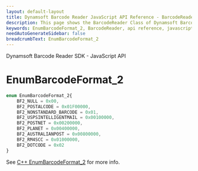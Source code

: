 ```yaml
---
layout: default-layout
title: Dynamsoft Barcode Reader JavaScript API Reference - BarcodeReader
description: This page shows the BarcodeReader Class of Dynamsoft Barcode Reader JavaScript SDK.
keywords: EnumBarcodeFormat_2, BarcodeReader, api reference, javascript, js
needAutoGenerateSidebar: false
breadcrumbText: EnumBarcodeFormat_2
---
```


Dynamsoft Barcode Reader SDK - JavaScript API
# EnumBarcodeFormat_2

```ts
enum EnumBarcodeFormat_2{
    BF2_NULL = 0x00,
    BF2_POSTALCODE = 0x01F00000,
    BF2_NONSTANDARD_BARCODE = 0x01,
    BF2_USPSINTELLIGENTMAIL = 0x00100000,
    BF2_POSTNET = 0x00200000,
    BF2_PLANET = 0x00400000,
    BF2_AUSTRALIANPOST = 0x00800000,
    BF2_RM4SCC = 0x01000000,
    BF2_DOTCODE = 0x02
}
```

See [C++ EnumBarcodeFormat_2](https://www.dynamsoft.com/barcode-reader/parameters/enum/format-enums.html?ver=latest#barcodeformat_2) for more info.